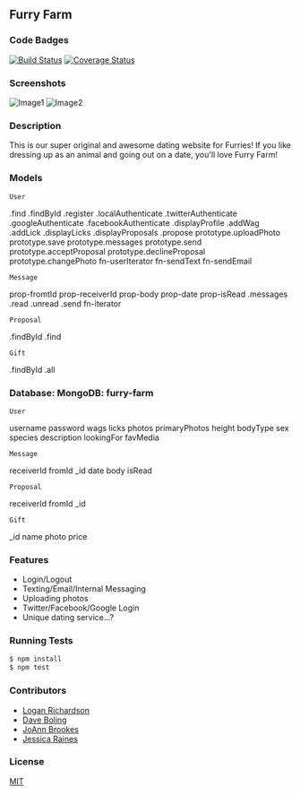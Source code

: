 ## Furry Farm
### Code Badges
[![Build Status](https://travis-ci.org/GLoganDR/furry-farm.svg)](https://travis-ci.org/GLoganDR/furry-farm)
[![Coverage Status](https://coveralls.io/repos/GLoganDR/furry-farm/badge.png)](https://coveralls.io/r/GLoganDR/furry-farm)

### Screenshots
![Image1](https://raw.githubusercontent.com/nss-cohort-2014-06-07/express-template/master/docs/screenshots/sn1.png)
![Image2](https://raw.githubusercontent.com/nss-cohort-2014-06-07/express-template/master/docs/screenshots/sn2.png)

### Description
This is our super original and awesome dating website for Furries! If you like dressing up as an animal and going out on a date, you'll love Furry Farm!

### Models
```
User
```
.find
.findById
.register
.localAuthenticate
.twitterAuthenticate
.googleAuthenticate
.facebookAuthenticate
.displayProfile
.addWag
.addLick
.displayLicks 
.displayProposals
.propose 
prototype.uploadPhoto
prototype.save
prototype.messages
prototype.send
prototype.acceptProposal
prototype.declineProposal
prototype.changePhoto
fn-userIterator
fn-sendText
fn-sendEmail

```
Message
```
prop-fromtId
prop-receiverId
prop-body
prop-date
prop-isRead
.messages
.read
.unread
.send
fn-iterator

```
Proposal
```
.findById
.find

```
Gift
```
.findById
.all

### Database: MongoDB: furry-farm
```
User
```
username
password
wags
licks
photos
primaryPhotos
height
bodyType
sex
species
description
lookingFor
favMedia

```
Message
```
receiverId
fromId
_id
date
body
isRead

```
Proposal
```
receiverId
fromId
_id


```
Gift
```
_id
name
photo
price

### Features
- Login/Logout
- Texting/Email/Internal Messaging
- Uploading photos
- Twitter/Facebook/Google Login
- Unique dating service...?

### Running Tests
```bash
$ npm install
$ npm test
```

### Contributors
- [Logan Richardson](https://github.com/GLoganDR)
- [Dave Boling](https://github.com/kadowki)
- [JoAnn Brookes](https://github.com/jbrooks036)
- [Jessica Raines](https://github.com/jessicafraines)

### License
[MIT](LICENSE)

